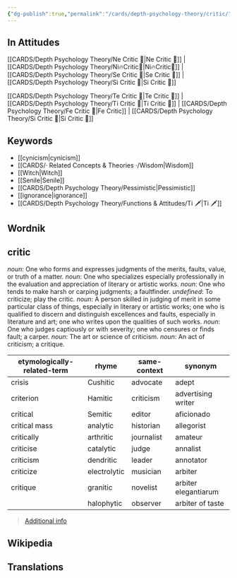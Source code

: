 ```yaml
---
{"dg-publish":true,"permalink":"/cards/depth-psychology-theory/critic/","noteIcon":"","created":"2022-12-31T00:56:27.359+01:00","updated":"2023-04-10T21:31:36.217+02:00"}
---
```



## In Attitudes

[[CARDS/Depth Psychology Theory/Ne Critic 🤔\|Ne Critic 🤔]] | [[CARDS/Depth Psychology Theory/Ni🔥Critic🤔\|Ni🔥Critic🤔]] | [[CARDS/Depth Psychology Theory/Se Critic 🤔\|Se Critic 🤔]] | [[CARDS/Depth Psychology Theory/Si Critic 🤔\|Si Critic 🤔]]

[[CARDS/Depth Psychology Theory/Te Critic 🤔\|Te Critic 🤔]] | [[CARDS/Depth Psychology Theory/Ti Critic 🤔\|Ti Critic 🤔]] | [[CARDS/Depth Psychology Theory/Fe Critic 🤔\|Fe Critic]] | [[CARDS/Depth Psychology Theory/Si Critic 🤔\|Si Critic 🤔]]

## Keywords 
- [[cynicism\|cynicism]]
- [[CARDS/· Related Concepts & Theories ·/Wisdom\|Wisdom]]
- [[Witch\|Witch]]
- [[Senile\|Senile]]
- [[CARDS/Depth Psychology Theory/Pessimistic\|Pessimistic]]
- [[ignorance\|ignorance]]
- [[CARDS/Depth Psychology Theory/Functions & Attitudes/Ti 🗡️\|Ti 🗡️]]

## Wordnik
## critic
*noun*: One who forms and expresses judgments of the merits, faults, value, or truth of a matter.
*noun*: One who specializes especially professionally in the evaluation and appreciation of literary or artistic works.
*noun*: One who tends to make harsh or carping judgments; a faultfinder.
*undefined*: To criticize; play the critic.
*noun*: A person skilled in judging of merit in some particular class of things, especially in literary or artistic works; one who is qualified to discern and distinguish excellences and faults, especially in literature and art; one who writes upon the qualities of such works.
*noun*: One who judges captiously or with severity; one who censures or finds fault; a carper.
*noun*: The art or science of criticism.
*noun*: An act of criticism; a critique.

| etymologically-related-term |rhyme |same-context |synonym |
| --- | --- | --- | --- |
| crisis | Cushitic | advocate | adept |
| criterion | Hamitic | criticism | advertising writer |
| critical | Semitic | editor | aficionado |
| critical mass | analytic | historian | allegorist |
| critically | arthritic | journalist | amateur |
| criticise | catalytic | judge | annalist |
| criticism | dendritic | leader | annotator |
| criticize | electrolytic | musician | arbiter |
| critique | granitic | novelist | arbiter elegantiarum |
|  | halophytic | observer | arbiter of taste |

> [Additional info](https://www.wordnik.com/words/critic)


## Wikipedia 


## Translations 